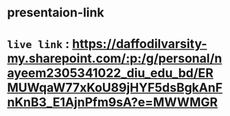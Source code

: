 # presentaion-link



# `live link` : https://daffodilvarsity-my.sharepoint.com/:p:/g/personal/nayeem2305341022_diu_edu_bd/ERMUWqaW77xKoU89jHYF5dsBgkAnFnKnB3_E1AjnPfm9sA?e=MWWMGR
